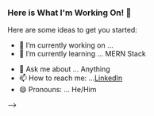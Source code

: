 ### Here is What I'm Working On! 👋



Here are some ideas to get you started:

- 🔭 I’m currently working on ...
- 🌱 I’m currently learning ... MERN Stack
<!-- - 👯 I’m looking to collaborate on ... -->
<!-- - 🤔 I’m looking for help with ... -->
- 💬 Ask me about ... Anything
- 📫 How to reach me: ...[LinkedIn](https://www.linkedin.com/in/dhananjay-p-4b164a19b/)
- 😄 Pronouns: ... He/Him
<!-- - ⚡ Fun fact: ... -->
-->

